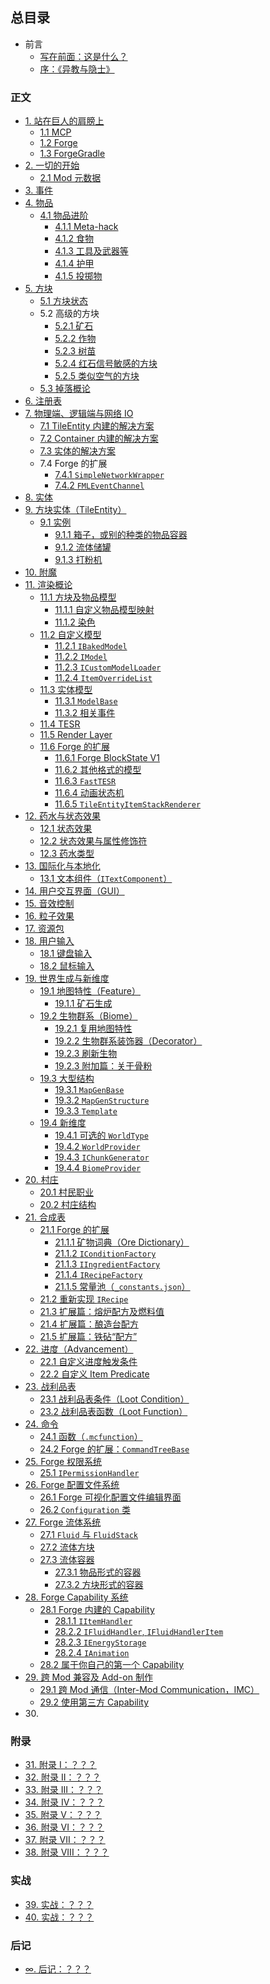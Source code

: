 ## 总目录

* 前言
  * [写在前面：这是什么？](README.md)
  * [序：《异教与隐士》](preface/index.md)

### 正文

* [1. 站在巨人的肩膀上](chapter-01/index.md)
  * [1.1 MCP](chapter-01/mcp.md)
  * [1.2 Forge](chapter-01/forge.md)
  * [1.3 ForgeGradle](chapter-01/forgegradle.md)
* [2. 一切的开始](chapter-02/index.md)
  * [2.1 Mod 元数据](chapter-02/metadata.md)
* [3. 事件](chapter-03/index.md)
* [4. 物品](chapter-04/index.md)
  * [4.1 物品进阶](chapter-04/advanced/index.md)
    * [4.1.1 Meta-hack](chapter-04/advanced/meta-hack.md)
    * [4.1.2 食物](chapter-04/advanced/food.md)
    * [4.1.3 工具及武器等](chapter-04/advanced/tool.md)
    * [4.1.4 护甲](chapter-04/advanced/armor.md)
    * [4.1.5 投掷物](chapter-04/advanced/throwable.md)
* [5. 方块](chapter-04/index.md)
  * [5.1 方块状态](chapter-05/block-state.md)
  * 5.2 高级的方块
    * [5.2.1 矿石](chapter-05/advanced/ore.md)
    * [5.2.2 作物](chapter-05/advanced/crop.md)
    * [5.2.3 树苗](chapter-05/advanced/sapling.md)
    * [5.2.4 红石信号敏感的方块](chapter-05/advanced/redstone-sensitive.md)
    * [5.2.5 类似空气的方块](chapter-05/advanced/air-like.md)
  * [5.3 掉落概论](chapter-05/block-drop.md)
* [6. 注册表](chapter-06/index.md)
* [7. 物理端、逻辑端与网络 IO](chapter-07/index.md)
  * [7.1 TileEntity 内建的解决方案](chapter-07/tile-entity-sync.md)
  * [7.2 Container 内建的解决方案](chapter-07/container-sync.md)
  * [7.3 实体的解决方案](chapter-07/entity-sync.md)
  * 7.4 Forge 的扩展
    * [7.4.1 `SimpleNetworkWrapper`](chapter-07/forge-extension/simple-network-wrapper.md)
    * [7.4.2 `FMLEventChannel`](chapter-07/forge-extension/fml-event-channel.md)
* [8. 实体](chapter-08/index.md)
* [9. 方块实体（TileEntity）](chapter-09/index.md)
  * [9.1 实例](chapter-09/examples/index.md)
    * [9.1.1 箱子，或别的种类的物品容器](chapter-09/examples/inventory.md)
    * [9.1.2 流体储罐](chapter-09/examples/tank.md)
    * [9.1.3 打粉机](chapter-09/examples/grinder.md)
* [10. 附魔](chapter-10/index.md)
* [11. 渲染概论](chapter-11/index.md)
  * [11.1 方块及物品模型](chapter-11/baked/index.md)
    * [11.1.1 自定义物品模型映射](chapter-11/baked/custom-mesh.md)
    * [11.1.2 染色](chapter-11/baked/tint.md)
  * [11.2 自定义模型](chapter-11/custom-baked/index.md)
    * [11.2.1 `IBakedModel`](chapter-11/custom-baked/baked.md)
    * [11.2.2 `IModel`](chapter-11/custom-baked/unbaked.md)
    * [11.2.3 `ICustomModelLoader`](chapter-11/custom-baked/loader.md)
    * [11.2.4 `ItemOverrideList`](chapter-11/custom-baked/item-override.md)
  * [11.3 实体模型](chapter-11/entity-model/index.md)
    * [11.3.1 `ModelBase`](chapter-11/entity-model/encapsulated-model.md)
    * [11.3.2 相关事件](chapter-11/entity-model/events.md)
  * [11.4 TESR](chapter-11/tesr.md)
  * [11.5 Render Layer](chapter-11/render-layer.md)
  * [11.6 Forge 的扩展](chapter-11/forge-extension/index.md)
    * [11.6.1 Forge BlockState V1](chapter-11/forge-extension/forge-v1.md)
    * [11.6.2 其他格式的模型](chapter-11/forge-extension/other-format.md)
    * [11.6.3 `FastTESR`](chapter-11/forge-extension/fast-tesr.md)
    * [11.6.4 动画状态机](chapter-11/forge-extension/animation.md)
    * [11.6.5 `TileEntityItemStackRenderer`](chapter-11/forge-extension/teisr.md)
* [12. 药水与状态效果](chapter-12/index.md)
  * [12.1 状态效果](chapter-12/potion.md)
  * [12.2 状态效果与属性修饰符](chapter-12/attributes-modifier.md)
  * [12.3 药水类型](chapter-12/potion-type.md)
* [13. 国际化与本地化](chapter-13/index.md)
  * [13.1 文本组件（`ITextComponent`）](chapter-13/text-component.md)
* [14. 用户交互界面（GUI）](chapter-14/index.md)
* [15. 音效控制](chapter-15/index.md)
* [16. 粒子效果](chapter-16/index.md)
* [17. 资源包](chapter-17/index.md)
* [18. 用户输入](chapter-18/index.md)
  * [18.1 键盘输入](chapter-18/keyboard.md)
  * [18.2 鼠标输入](chapter-18/mouse.md)
* [19. 世界生成与新维度](chapter-19/index.md)
  * [19.1 地图特性（Feature）](chapter-19/world-gen-feature/index.md)
    * [19.1.1 矿石生成](chapter-19/world-gen-feature/ore.md)
  * [19.2 生物群系（Biome）](chapter-19/biome/index.md)
    * [19.2.1 复用地图特性](chapter-19/biome/feature.md)
    * [19.2.2 生物群系装饰器（Decorator）](chapter-19/biome/decorator.md)
    * [19.2.3 刷新生物](chapter-19/biome/natural-spawn.md)
    * [19.2.3 附加篇：关于骨粉](chapter-19/biome/flower-entry.md)
  * [19.3 大型结构](chapter-19/structure/index.md)
    * [19.3.1 `MapGenBase`](chapter-19/structure/base.md)
    * [19.3.2 `MapGenStructure`](chapter-19/structure/structure.md)
    * [19.3.3 `Template`](chapter-19/structure/template.md)
  * [19.4 新维度](chapter-19/dimension/index.md)
    * [19.4.1  可选的 `WorldType`](chapter-19/dimension/type.md)
    * [19.4.2 `WorldProvider`](chapter-19/dimension/dimension.md)
    * [19.4.3 `IChunkGenerator`](chapter-19/dimension/chunk-gen.md)
    * [19.4.4 `BiomeProvider`](chapter-19/dimension/biome-gen.md)
* [20. 村庄](chapter-20/index.md)
  * [20.1 村民职业](chapter-20/villager-profession.md)
  * [20.2 村庄结构](chapter-20/village-structure.md)
* [21. 合成表](chapter-21/index.md)
  * [21.1 Forge 的扩展](chapter-21/forge-extension/index.md)
    * [21.1.1 矿物词典（Ore Dictionary）](chapter-21/forge-extension/ore-dictionary.md)
    * [21.1.2 `IConditionFactory`](chapter-21/forge-extension/condition.md)
    * [21.1.3 `IIngredientFactory`](chapter-21/forge-extension/ingredient-factory.md)
    * [21.1.4 `IRecipeFactory`](chapter-21/forge-extension/recipe-factory.md)
    * [21.1.5 常量池（`_constants.json`）](chapter-21/forge-extension/constants.md)
  * [21.2 重新实现 `IRecipe`](chapter-21/custom-recipe.md)
  * [21.3 扩展篇：熔炉配方及燃料值](chapter-21/vanilla-furnace.md)
  * [21.4 扩展篇：酿造台配方](chapter-21/vanilla-brewing-stand.md)
  * [21.5 扩展篇：铁砧“配方”](chapter-21/forge-extension/anvil-events.md)
* [22. 进度（Advancement）](chapter-22/index.md)
  * [22.1 自定义进度触发条件](chapter-22/forge-extension/custom-criterion.md)
  * [22.2 自定义 Item Predicate](chapter-22/forge-extension/custom-item-predicates.md)
* [23. 战利品表](chapter-23/index.md)
  * [23.1 战利品表条件（Loot Condition）](chapter-23/condition.md)
  * [23.2 战利品表函数（Loot Function）](chapter-23/function.md)
* [24. 命令](chapter-24/index.md)
  * [24.1 函数（`.mcfunction`）](chapter-24/function.md)
  * [24.2 Forge 的扩展：`CommandTreeBase`](chapter-24/command-tree.md)
* [25. Forge 权限系统](chapter-25/index.md)
  * [25.1 `IPermissionHandler`](chapter-25/permission-handler.md)
* [26. Forge 配置文件系统](chapter-26/index.md)
  * [26.1 Forge 可视化配置文件编辑界面](chapter-26/config-gui.md)
  * [26.2 `Configuration` 类](chapter-25/raw-config.md)
* [27. Forge 流体系统](chapter-27/index.md)
  * [27.1 `Fluid` 与 `FluidStack`](chapter-27/fluid-stack.md)
  * [27.2 流体方块](chapter-27/block.md)
  * [27.3 流体容器](chapter-27/container/index.md)
    * [27.3.1 物品形式的容器](chapter-27/container/item.md)
    * [27.3.2 方块形式的容器](chapter-27/container/block.md)
* [28. Forge Capability 系统](chapter-28/index.md)
  * [28.1 Forge 内建的 Capability](chapter-28/built-in/index.md)
    * [28.1.1 `IItemHandler`](chapter-28/built-in/item.md)
    * [28.2.2 `IFluidHandler`, `IFluidHandlerItem`](chapter-28/built-in/fluid.md)
    * [28.2.3 `IEnergyStorage`](chapter-28/built-in/energy.md)
    * [28.2.4 `IAnimation`](chapter-28/built-in/animation.md)
  * [28.2 属于你自己的第一个 Capability](chapter-28/custom.md)
* [29. 跨 Mod 兼容及 Add-on 制作](chapter-29/index.md)
  * [29.1 跨 Mod 通信（Inter-Mod Communication，IMC）](chapter-29/imc.md)
  * [29.2 使用第三方 Capability](chapter-29/foreign-capabilities.md)
* 30\. <!-- ls: chapter-30: No such file or directory -->

<!--
待考虑：
1. 调试：
 - Crash report 内容追加（`ICrashCallable`）
 - F3 debug 界面内容追加
 - 原版内置的 profiler /debug 命令
 - Logger 的使用
 - Eclipse/IDEA 的调试器？

2. 数据迁移
 - 注册表系统自带的重映射（RegistryEvent.MissingMapping<T>)
 - 原版的 DataFix 及 Forge 的扩展

3. NBT
  - 读写
  - 转字节流？
  - JSON <-> NBT？虽然那个格式并不是严格的 JSON。
 -->

### 附录

* [31. 附录 I：？？？](chapter-31/index.md)
* [32. 附录 II：？？？](chapter-32/index.md)
* [33. 附录 III：？？？](chapter-33/index.md)
* [34. 附录 IV：？？？](chapter-34/index.md)
* [35. 附录 V：？？？](chapter-35/index.md)
* [36. 附录 VI：？？？](chapter-36/index.md)
* [37. 附录 VII：？？？](chapter-37/index.md)
* [38. 附录 VIII：？？？](chapter-38/index.md)

### 实战

* [39. 实战：？？？](chapter-39/index.md)
* [40. 实战：？？？](chapter-40/index.md)

### 后记

* [∞. 后记：？？？](afterword/index.md)
